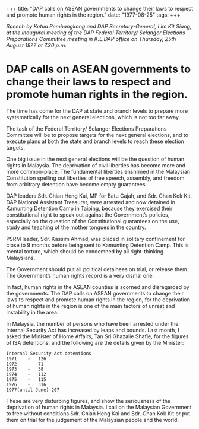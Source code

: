 +++ 
title: "DAP calls on ASEAN governments to change their laws to respect and promote human rights in the region."
date: "1977-08-25"
tags:
+++

_Speech by Ketua Pembangkang and DAP Secretary-General, Lim Kit Siang, at the inaugural meeting of the DAP Federal Territory/ Selangor Elections Preparations Committee meeting in K.L.DAP office on Thursday, 25th August 1977 at 7.30 p.m._

# DAP calls on ASEAN governments to change their laws to respect and promote human rights in the region.

The time has come for the DAP at state and branch levels to prepare more systematically for the next general elections, which is not too far away.

The task of the Federal Territory/ Selangor Elections Preparations Committee will be to propose targets for the next general elections, and to execute plans at both the state and branch levels to reach these election targets. </u>

One big issue in the next general elections will be the question of human rights in Malaysia. The deprivation of civil liberties has become more and more common-place. The fundamental liberties enshrined in the Malaysian Constitution spelling out liberties of free speech, assembly, and freedom from  arbitrary detention have become empty guarantees.

DAP leaders Sdr. Chian Heng Kai, MP for Batu Gajah, and Sdr. Chan Kok Kit, DAP National Assistant Treasurer, were arrested and now detained in Kamunting Detention Camp in Taiping, because they exercised their constitutional right to speak out against the Government’s policies, especially on the question of the Constitutional guarantees on the use, study and teaching of the mother tongues in the country.

PSRM leader, Sdr. Kassim Ahmad, was placed in solitary confinement for close to 9 months before being sent to Kamunting Detention Camp. This is mental torture, which should be condemned by all right-thinking Malaysians.

The Government should put all political detainees on trial, or release them. The Government’s human rights record is a very dismal one.

In fact, human rights in the ASEAN counties is scorned and disregarded by the governments. The DAP calls on ASEAN governments to change their laws to respect and promote human rights in the region, for the deprivation of human rights in the region is one of the main factors of unrest and instability in the area.

In Malaysia, the number of persons who have been arrested under the Internal Security Act has increased by leaps and bounds. Last month, I asked the Minister of Home Affairs, Tan Sri Ghazalie Shafie, for the figures of ISA detentions, and the following are the details given by the Minister:

	Internal Security Act detentions
	1971	- 	126
	1972	-	71
	1973	-	38
	1974	-	112
	1975	-	115		
	1976	-	316
	1977(until June)-207

These are very disturbing figures, and show the seriousness of the deprivation of human rights in Malaysia. I call on the Malaysian Government to free without conditions Sdr. Chian Heng Kai and Sdr. Chan Kok Kit or put them on trial for the judgement of the Malaysian people and the world.
 
